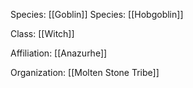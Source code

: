Species: [[Goblin]]
Species: [[Hobgoblin]]

Class: [[Witch]]

Affiliation: [[Anazurhe]]

Organization: [[Molten Stone Tribe]]
